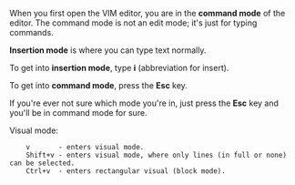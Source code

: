 
When you first open the VIM editor, you are in the **command mode** of the editor. The command mode is not an edit mode; it's just for typing commands.

**Insertion mode** is where you can type text normally. 

To get into **insertion mode**, type **i** (abbreviation for insert).

To get into **command mode**, press the **Esc** key.

If you're ever not sure which mode you're in, just press the **Esc** key and you'll be in command mode for sure.












Visual mode:  

        v       - enters visual mode.
        Shift+v - enters visual mode, where only lines (in full or none) can be selected. 
        Ctrl+v  - enters rectangular visual (block mode).
